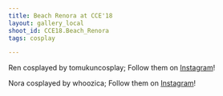```yaml
---
title: Beach Renora at CCE'18
layout: gallery_local
shoot_id: CCE18.Beach_Renora
tags: cosplay

---
```


Ren cosplayed by tomukuncosplay; Follow them on [Instagram](https://www.instagram.com/tomukuncosplay)!

Nora cosplayed by whoozica; Follow them on [Instagram](https://www.instagram.com/whoozica)! 

